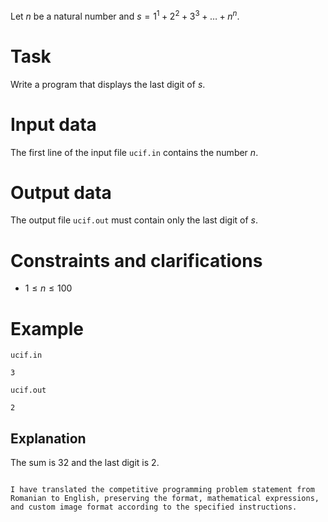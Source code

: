 
Let $n$ be a natural number and $s = 1^1 + 2^2 + 3^3 + \dots + n^n$.

# Task

Write a program that displays the last digit of $s$.

# Input data

The first line of the input file `ucif.in` contains the number $n$.

# Output data

The output file `ucif.out` must contain only the last digit of $s$.

# Constraints and clarifications

* $1 \leq n \leq 100$

# Example

`ucif.in`
```
3
```

`ucif.out`
```
2
```

## Explanation

The sum is $32$ and the last digit is $2$.
```

I have translated the competitive programming problem statement from Romanian to English, preserving the format, mathematical expressions, and custom image format according to the specified instructions.
